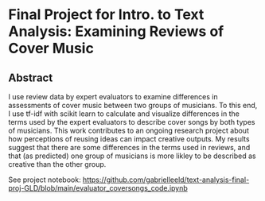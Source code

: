# Final Project for Intro. to Text Analysis: Examining Reviews of Cover Music

## Abstract

I use review data by expert evaluators to examine differences in assessments of cover music between two groups of musicians. To this end, I use tf-idf with scikit learn to calculate and visualize differences in the terms used by the expert evaluators to describe cover songs by both types of musicians. This work contributes to an ongoing research project about how perceptions of reusing ideas can impact creative outputs. My results suggest that there are some differences in the terms used in reviews, and that (as predicted) one group of musicians is more likley to be described as creative than the other group. 

See project notebook: https://github.com/gabrielleeld/text-analysis-final-proj-GLD/blob/main/evaluator_coversongs_code.ipynb
